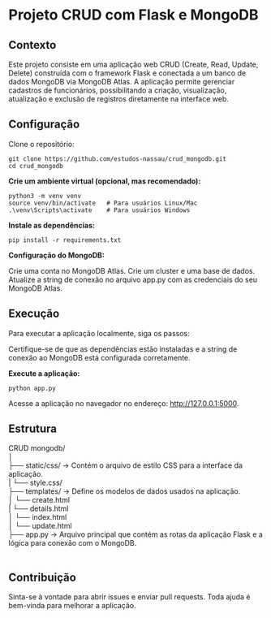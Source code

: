 # Projeto CRUD com Flask e MongoDB

## Contexto
Este projeto consiste em uma aplicação web CRUD (Create, Read, Update, Delete) construída com o framework Flask e conectada a um banco de dados MongoDB via MongoDB Atlas. A aplicação permite gerenciar cadastros de funcionários, possibilitando a criação, visualização, atualização e exclusão de registros diretamente na interface web.

## Configuração
Clone o repositório:
```
git clone https://github.com/estudos-nassau/crud_mongodb.git
cd crud_mongodb
```
**Crie um ambiente virtual (opcional, mas recomendado):**
```
python3 -m venv venv
source venv/bin/activate   # Para usuários Linux/Mac
.\venv\Scripts\activate    # Para usuários Windows
```
**Instale as dependências:**
```
pip install -r requirements.txt
```
**Configuração do MongoDB:**

Crie uma conta no MongoDB Atlas.
Crie um cluster e uma base de dados.
Atualize a string de conexão no arquivo app.py com as credenciais do seu MongoDB Atlas.

## Execução
Para executar a aplicação localmente, siga os passos:

Certifique-se de que as dependências estão instaladas e a string de conexão ao MongoDB está configurada corretamente.

**Execute a aplicação:**
```
python app.py
```
Acesse a aplicação no navegador no endereço: http://127.0.0.1:5000.

## Estrutura

CRUD mongodb/<br>
│<br>
├── static/css/              -> Contém o arquivo de estilo CSS para a interface da aplicação.<br>
 |   └── style.css/<br>
├── templates/               -> Define os modelos de dados usados na aplicação.<br>
│   └── create.html<br>
 |   └── details.html<br>
│   └── index.html<br>
│   └── update.html<br>
├── app.py                  -> Arquivo principal que contém as rotas da aplicação Flask e a lógica para conexão com o MongoDB.<br>
<br>
## Contribuição
Sinta-se à vontade para abrir issues e enviar pull requests. Toda ajuda é bem-vinda para melhorar a aplicação.
